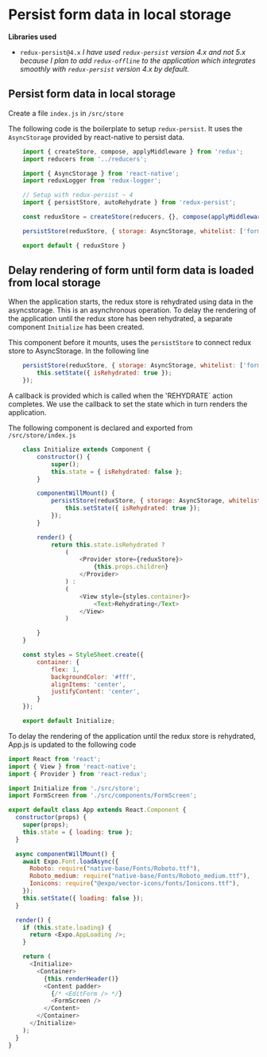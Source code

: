# Persist form data in local storage

**Libraries used**
  - `redux-persist@4.x`
*I have used `redux-persist` version 4.x and not 5.x because I plan to add `redux-offline` to the application which integrates smoothly with `redux-persist` version 4.x by default.*

## Persist form data in local storage 

Create a file `index.js` in `/src/store`

The following code is the boilerplate to setup `redux-persist`. It uses the `AsyncStorage` provided by react-native to persist data. 

```javascript
    import { createStore, compose, applyMiddleware } from 'redux';
    import reducers from '../reducers';

    import { AsyncStorage } from 'react-native';
    import reduxLogger from 'redux-logger';

    // Setup with redux-persist ~ 4
    import { persistStore, autoRehydrate } from 'redux-persist';

    const reduxStore = createStore(reducers, {}, compose(applyMiddleware(reduxLogger), autoRehydrate()));

    persistStore(reduxStore, { storage: AsyncStorage, whitelist: ['form', 'formTemplates'] });

    export default { reduxStore }
```

## Delay rendering of form until form data is loaded from local storage

When the application starts, the redux store is rehydrated using data in the asyncstorage. This is an asynchronous operation. To delay the rendering of the application until the redux store has been rehydrated, a separate component `Initialize` has been created. 

This component before it mounts, uses the `persistStore` to connect redux store to AsyncStorage. In the following line 

```javascript
    persistStore(reduxStore, { storage: AsyncStorage, whitelist: ['form', 'formTemplates'] }, () => {
        this.setState({ isRehydrated: true });
    });
```
A callback is provided which is called when the 'REHYDRATE` action completes. We use the callback to set the state which in turn renders the application.

The following component is declared and exported from `/src/store/index.js`

```javascript
    class Initialize extends Component {
        constructor() {
            super();
            this.state = { isRehydrated: false };
        }

        componentWillMount() {
            persistStore(reduxStore, { storage: AsyncStorage, whitelist: ['form', 'formTemplates'] }, () => {
                this.setState({ isRehydrated: true });
            });
        }

        render() {
            return this.state.isRehydrated ?
                (
                    <Provider store={reduxStore}>
                        {this.props.children}
                    </Provider>
                ) :
                (
                    <View style={styles.container}>
                        <Text>Rehydrating</Text>
                    </View>
                )

        }
    }

    const styles = StyleSheet.create({
        container: {
            flex: 1,
            backgroundColor: '#fff',
            alignItems: 'center',
            justifyContent: 'center',
        }
    });

    export default Initialize;
```

To delay the rendering of the application until the redux store is rehydrated, App.js is updated to the following code

```javascript
import React from 'react';
import { View } from 'react-native';
import { Provider } from 'react-redux';

import Initialize from './src/store';
import FormScreen from './src/components/FormScreen';

export default class App extends React.Component {
  constructor(props) {
    super(props);
    this.state = { loading: true };
  }

  async componentWillMount() {
    await Expo.Font.loadAsync({
      Roboto: require("native-base/Fonts/Roboto.ttf"),
      Roboto_medium: require("native-base/Fonts/Roboto_medium.ttf"),
      Ionicons: require("@expo/vector-icons/fonts/Ionicons.ttf"),
    });
    this.setState({ loading: false });
  }

  render() {
    if (this.state.loading) {
      return <Expo.AppLoading />;
    }

    return (
      <Initialize>
        <Container>
          {this.renderHeader()}
          <Content padder>
            {/* <EditForm /> */}
            <FormScreen />
          </Content>
        </Container>
      </Initialize>
    );
  }
}
```